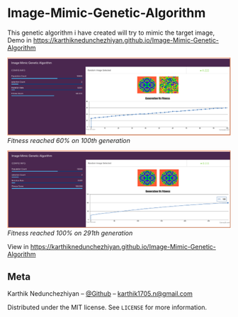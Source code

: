# Image-Mimic-Genetic-Algorithm
This genetic algorithm i have created will try to mimic the target image, Demo in https://karthiknedunchezhiyan.github.io/Image-Mimic-Genetic-Algorithm

<p>
    <img src="src/images/screenshot-gen-100.png">
    <em>Fitness reached 60% on 100th generation</em>
</p>
<p>
    <img src="src/images/screenshot-gen-291-final.png">
    <em>Fitness reached 100% on 291th generation</em>
</p>
  
View in https://karthiknedunchezhiyan.github.io/Image-Mimic-Genetic-Algorithm

## Meta

Karthik Nedunchezhiyan – [@Github](https://github.com/KarthikNedunchezhiyan) – karthik1705.n@gmail.com

Distributed under the MIT license. See ``LICENSE`` for more information.
